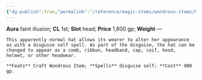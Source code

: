 ```yaml
---
{"dg-publish":true,"permalink":"/reference/magic-items/wondrous-items/hat-of-disguise/","dgHomeLink":true,"dgPassFrontmatter":false}
---
```


**Aura** faint illusion; **CL** 1st; **Slot** head; **Price** 1,800 gp; **Weight** —

```ad-description
This apparently normal hat allows its wearer to alter her appearance as with a disguise self spell. As part of the disguise, the hat can be changed to appear as a comb, ribbon, headband, cap, coif, hood, helmet, or other headwear.
```

```ad-conreq
**Feats** Craft Wondrous Item; **Spells** disguise self; **Cost** 900 gp.
```

